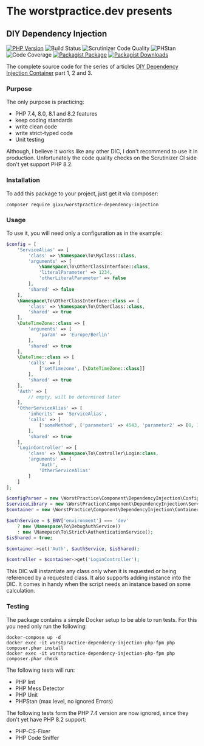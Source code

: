 # The worstpractice.dev presents

## DIY Dependency Injection

[![PHP Version](https://img.shields.io/badge/PHP-8.2-blue)](https://www.php.net/ChangeLog-8.php)
![Build Status](https://img.shields.io/badge/Build-N/A-orange)
![Scrutinizer Code Quality](https://img.shields.io/badge/Scrutinizer-N/A-orange)
![PHStan](https://img.shields.io/badge/PHPStan-passed-success)
![Code Coverage](https://img.shields.io/badge/Coverage-100_%25-success)
[![Packagist Package](https://flat.badgen.net/packagist/name/gixx/worstpractice-dependency-injection)](https://packagist.org/packages/gixx/worstpractice-dependency-injection)
[![Packagist Downloads](https://flat.badgen.net/packagist/dt/gixx/worstpractice-dependency-injection)](https://packagist.org/packages/gixx/worstpractice-dependency-injection)

The complete source code for the series of articles [DIY Dependency Injection Container](https://worstpractice.dev/backend/diy-dependency-injection-container) part 1, 2 and 3.

### Purpose

The only purpose is practicing:
* PHP 7.4, 8.0, 8.1 and 8.2 features
* keep coding standards
* write clean code
* write strict-typed code
* Unit testing

Although, I believe it works like any other DIC, I don't recommend to use it in production. Unfortunately the code quality
checks on the Scrutinizer CI side don't yet support PHP 8.2.

### Installation

To add this package to your project, just get it via composer:

```
composer require gixx/worstpractice-dependency-injection
```

### Usage

To use it, you will need only a configuration as in the example:

```php
$config = [
    'ServiceAlias' => [
        'class' => \Namespace\To\MyClass::class,
        'arguments' => [
            \Namespace\To\OtherClassInterface::class,
            'literalParameter' => 1234,
            'otherLiteralParameter' => false
        ],
        'shared' => false           
    ],
    \Namespace\To\OtherClassInterface::class => [
        'class' => \Namespace\To\OtherClass::class,
        'shared' => true
    ],
    \DateTimeZone::class => [
        'arguments' => [
            'param' => 'Europe/Berlin'
        ],
        'shared' => true
    ],
    \DateTime::class => [
        'calls' => [
            ['setTimezone', [\DateTimeZone::class]]
        ],
        'shared' => true
    ],
    'Auth' => [
        // empty, will be determined later
    ],
    'OtherServiceAlias' => [
        'inherits' => 'ServiceAlias',
        'calls' => [
            ['someMethod', ['parameter1' => 4543, 'parameter2' => [0, 1, 2], \DateTime::class]]
        ],
        'shared' => true       
    ],
    'LoginController' => [
        'class' => \Namespace\To\Controller\Login:class,
        'arguments' => [
            'Auth',
            'OtherServiceAlias'
        ]   
    ]
];

$configParser = new \WorstPractice\Component\DependencyInjection\ConfigParser\ArrayParser();
$serviceLibrary = new \WorstPractice\Component\DependencyInjection\ServiceLibrary($configParser);
$container = new \WorstPractice\Component\DependencyInjection\Container($serviceLibrary, $config);

$authService = $_ENV['environment'] === 'dev'
    ? new \Namespace\To\DebugAuthService()
    : new \Namepace\To\Strict\AuthenticationService();
$isShared = true;

$container->set('Auth', $authService, $isShared);

$controller = $container->get('LoginController');
```

This DIC will instantiate any class only when it is requested or being referenced by a requested class. It also 
supports adding instance into the DIC. It comes in handy when the script needs an instance based on some calculation. 

### Testing

The package contains a simple Docker setup to be able to run tests. For this you need only run the following:
```
docker-compose up -d
docker exec -it worstpractice-dependency-injection-php-fpm php composer.phar install
docker exec -it worstpractice-dependency-injection-php-fpm php composer.phar check
```

The following tests will run:
* PHP lint
* PHP Mess Detector
* PHP Unit
* PHPStan (max level, no ignored Errors)

The following tests form the PHP 7.4 version are now ignored, since they don't yet have PHP 8.2 support:

* PHP-CS-Fixer
* PHP Code Sniffer
